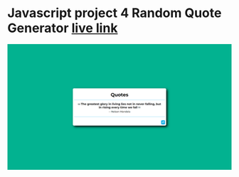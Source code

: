 # Javascript project 4 Random Quote Generator [live link](https://jsp4-random-quote-generator.netlify.app/)

![image](./Screenshot%20(64).png)